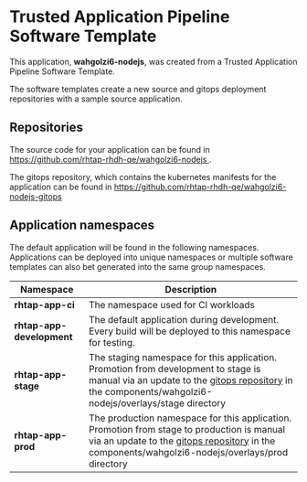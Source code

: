 # Trusted Application Pipeline Software Template

This application, **wahgolzi6-nodejs**, was created from a Trusted Application Pipeline Software Template.

The software templates create a new source and gitops deployment repositories with a sample source application. 

## Repositories

The source code for your application can be found in [https://github.com/rhtap-rhdh-qe/wahgolzi6-nodejs ](https://github.com/rhtap-rhdh-qe/wahgolzi6-nodejs ).
 
The gitops repository, which contains the kubernetes manifests for the application can be found in 
[https://github.com/rhtap-rhdh-qe/wahgolzi6-nodejs-gitops ](https://github.com/rhtap-rhdh-qe/wahgolzi6-nodejs-gitops ) 

## Application namespaces 

The default application will be found in the following namespaces. Applications can be deployed into unique namespaces or multiple software templates can also bet generated into the same group namespaces.  

|  Namespace   |  Description   |  
| -------- | -------- |
| **rhtap-app-ci** | The namespace used for CI workloads |
| **rhtap-app-development** | The default application during development. Every build will be deployed to this namespace for testing. |
| **rhtap-app-stage** | The staging namespace for this application. Promotion from development to stage is manual via an update to the [gitops repository](https://github.com/rhtap-rhdh-qe/wahgolzi6-nodejs-gitops ) in the components/wahgolzi6-nodejs/overlays/stage directory |
| **rhtap-app-prod** | The production namespace for this application. Promotion from stage to production is manual via an update to the [gitops repository](https://github.com/rhtap-rhdh-qe/wahgolzi6-nodejs-gitops ) in the components/wahgolzi6-nodejs/overlays/prod directory |